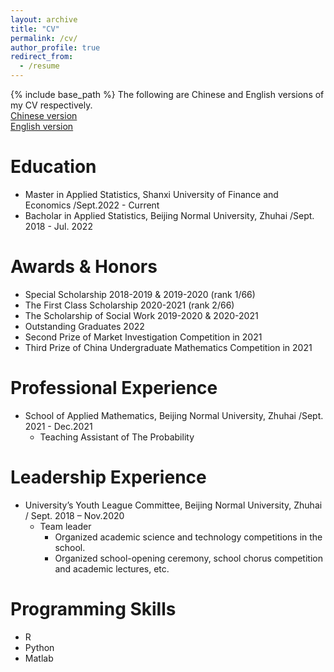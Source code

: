 ```yaml
---
layout: archive
title: "CV"
permalink: /cv/
author_profile: true
redirect_from:
  - /resume
---
```


{% include base_path %}
The following are Chinese and English versions of my CV respectively.\
[Chinese version](http://DeltaueJ.github.io/files/CVC.pdf)\
[English version](http://DeltaueJ.github.io/files/CVE.pdf)


Education
======
* Master in Applied Statistics, Shanxi University of Finance and Economics /Sept.2022 - Current 
* Bacholar in Applied Statistics, Beijing Normal University, Zhuhai /Sept. 2018 - Jul. 2022

Awards & Honors
======
* Special Scholarship 2018-2019 & 2019-2020 (rank 1/66)
* The First Class Scholarship 2020-2021 (rank 2/66)
* The Scholarship of Social Work 2019-2020 & 2020-2021
* Outstanding Graduates 2022
* Second Prize of Market Investigation Competition in 2021
* Third Prize of China Undergraduate Mathematics Competition in 2021
  

Professional Experience
======
* School of Applied Mathematics, Beijing Normal University, Zhuhai /Sept. 2021 - Dec.2021
  * Teaching Assistant of The Probability
  
Leadership Experience
======
* University’s Youth League Committee, Beijing Normal University, Zhuhai  / Sept. 2018 – Nov.2020
  * Team leader
    * Organized academic science and technology competitions in the school.
    * Organized school-opening ceremony, school chorus competition and academic lectures, etc.

Programming Skills
======
* R
* Python
* Matlab